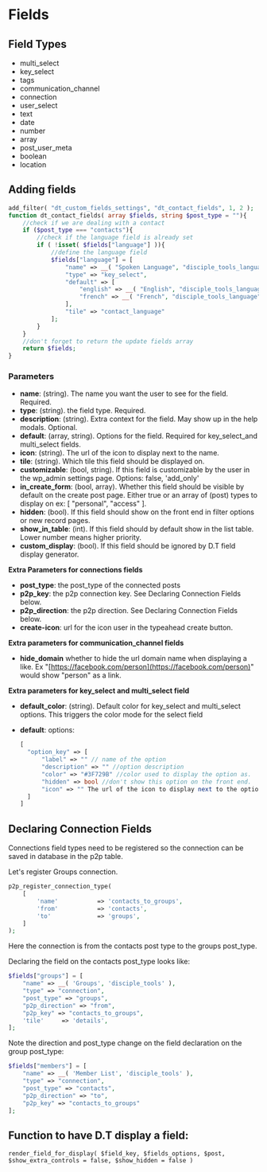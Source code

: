 # Fields

## Field Types

* multi\_select
* key\_select
* tags
* communication\_channel
* connection
* user\_select
* text
* date
* number
* array
* post\_user\_meta
* boolean
* location

## Adding fields

```php
add_filter( "dt_custom_fields_settings", "dt_contact_fields", 1, 2 );
function dt_contact_fields( array $fields, string $post_type = ""){
    //check if we are dealing with a contact
    if ($post_type === "contacts"){
        //check if the language field is already set
        if ( !isset( $fields["language"] )){
            //define the language field
            $fields["language"] = [
                "name" => __( "Spoken Language", "disciple_tools_language" ),
                "type" => "key_select",
                "default" => [
                    "english" => __( "English", "disciple_tools_language" ),
                    "french" => __( "French", "disciple_tools_language" )
                ],
                "tile" => "contact_language"
            ];
        }
    }
    //don't forget to return the update fields array
    return $fields;
}
```

### Parameters

* **name**: \(string\). The name you want the user to see for the field. Required.
* **type**: \(string\). the field type. Required.
* **description**: \(string\). Extra context for the field. May show up in the help modals. Optional.
* **default**: \(array, string\). Options for the field. Required for key\_select\_and multi\_select fields.   
* **icon**: \(string\). The url of the icon to display next to the name.
* **tile**: \(string\). Which tile this field should be displayed on.
* **customizable**: \(bool, string\). If this field is customizable by the user in the wp\_admin settings page. Options: false, 'add\_only'
* **in\_create\_form**: \(bool, array\). Whether this field should be visible by default on the create post page. Either true or an array of \(post\) types to display on ex: \[ "personal", "access" \]. 
* **hidden**: \(bool\). If this field should show on the front end in filter options or new record pages.
* **show\_in\_table**: \(int\). If this field should by default show in the list table. Lower number means higher priority. 
* **custom\_display**: \(bool\). If this field should be ignored by D.T field display generator.

**Extra Parameters for connections fields**

* **post\_type**: the post\_type of the connected posts
* **p2p\_key**: the p2p connection key. See Declaring Connection Fields below.
* **p2p\_direction**: the p2p direction. See Declaring Connection Fields below.
* **create-icon**: url for the icon user in the typeahead create button.

**Extra parameters for communication\_channel fields**

* **hide\_domain** whether to hide the url domain name when displaying a like. Ex "[https://facebook.com/person](https://facebook.com/person)" would show "person" as a link.

**Extra parameters for key\_select and multi\_select field**

* **default\_color**: \(string\). Default color for key\_select and multi\_select options. This triggers the color mode for the select field 
* **default**: options:

  ```php
  [
    "option_key" => [
        "label" => "" // name of the option
        "description" => "" //option description
        "color" => "#3F729B" //color used to display the option as.
        "hidden" => bool //don't show this option on the front end.
        "icon" => "" The url of the icon to display next to the option.
    ]
  ]
  ```

## Declaring Connection Fields

Connections field types need to be registered so the connection can be saved in database in the p2p table.

Let's register Groups connection.

```php
p2p_register_connection_type(
    [
        'name'           => 'contacts_to_groups',
        'from'           => 'contacts',
        'to'             => 'groups',
    ]
);
```

Here the connection is from the contacts post type to the groups post\_type.

Declaring the field on the contacts post\_type looks like:

```php
$fields["groups"] = [
    "name" => __( 'Groups', 'disciple_tools' ),        
    "type" => "connection",
    "post_type" => "groups",
    "p2p_direction" => "from",
    "p2p_key" => "contacts_to_groups",
    'tile'     => 'details',
];
```

Note the direction and post\_type change on the field declaration on the group post\_type:

```php
$fields["members"] = [
    "name" => __( 'Member List', 'disciple_tools' ),
    "type" => "connection",
    "post_type" => "contacts",
    "p2p_direction" => "to",
    "p2p_key" => "contacts_to_groups"
];
```

## Function to have D.T display a field:

`render_field_for_display( $field_key, $fields_options, $post, $show_extra_controls = false, $show_hidden = false )`

